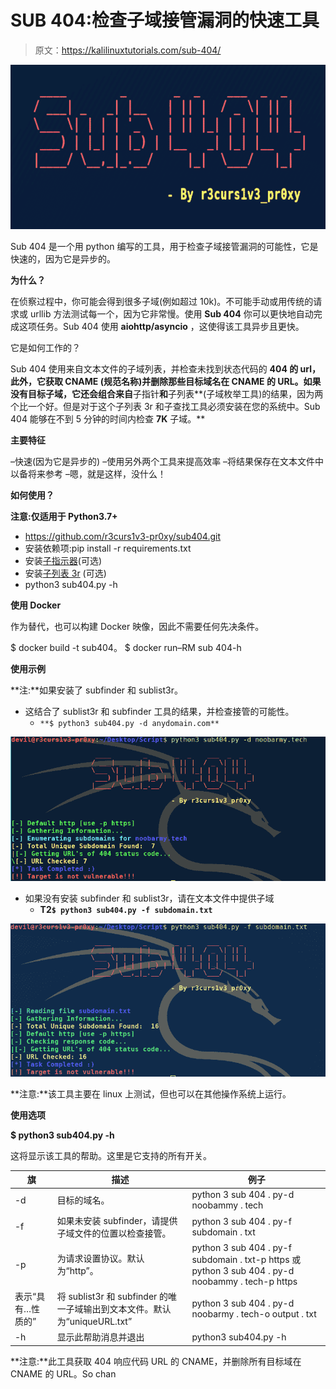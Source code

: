 # SUB 404:检查子域接管漏洞的快速工具

> 原文：<https://kalilinuxtutorials.com/sub-404/>

[![SUB 404 : A Fast Tool To Check Subdomain Takeover Vulnerability](img/e18120aa8569bdb552fd69ce55a1d7c4.png "SUB 404 : A Fast Tool To Check Subdomain Takeover Vulnerability")](https://1.bp.blogspot.com/-EQeDzmSJmpc/YE3QhBXPKuI/AAAAAAAAIg0/AovB9PdPR2UONcGdg_wYPwNUfLIbQJp9gCLcBGAsYHQ/s728/sub404%25281%2529.png)

Sub 404 是一个用 python 编写的工具，用于检查子域接管漏洞的可能性，它是快速的，因为它是异步的。

**为什么？**

在侦察过程中，你可能会得到很多子域(例如超过 10k)。不可能手动或用传统的请求或 urllib 方法测试每一个，因为它非常慢。使用 **Sub 404** 你可以更快地自动完成这项任务。Sub 404 使用 **aiohttp/asyncio** ，这使得该工具异步且更快。

它是如何工作的？

Sub 404 使用来自文本文件的子域列表，并检查未找到状态代码的 **404 的 url，此外，它获取 **CNAME** (规范名称)并删除那些目标域名在 CNAME 的 URL。如果没有目标子域，它还会组合来自**子指针**和**子列表**(子域枚举工具)的结果，因为两个比一个好。但是对于这个子列表 3r 和子查找工具必须安装在您的系统中。Sub 404 能够在不到 5 分钟的时间内检查 **7K** 子域。**

**主要特征**

–快速(因为它是异步的)
–使用另外两个工具来提高效率
–将结果保存在文本文件中以备将来参考
–嗯，就是这样，没什么！

**如何使用？**

**注意:仅适用于 Python3.7+**

*   https://github.com/r3curs1v3-pr0xy/sub404.git
*   安装依赖项:pip install -r requirements.txt
*   安装[子指示器](https://github.com/projectdiscovery/subfinder)(可选)
*   安装[子列表 3r](https://github.com/aboul3la/Sublist3r) (可选)
*   python3 sub404.py -h

**使用 Docker**

作为替代，也可以构建 Docker 映像，因此不需要任何先决条件。

$ docker build -t sub404。
$ docker run–RM sub 404-h

**使用示例**

**注:**如果安装了 subfinder 和 sublist3r。

*   这结合了 sublist3r 和 subfinder 工具的结果，并检查接管的可能性。
    *   `**$ python3 sub404.py -d anydomain.com**`

![](img/2cc80da238f561991f34a1dafb89a8af.png)

*   如果没有安装 subfinder 和 sublist3r，请在文本文件中提供子域
    *   **T2`$ python3 sub404.py -f subdomain.txt`**

![](img/ba3f4a4fe9fce83c867d5d3cd16dc402.png)

**注意:**该工具主要在 linux 上测试，但也可以在其他操作系统上运行。

**使用选项**

**$ python3 sub404.py -h**

这将显示该工具的帮助。这里是它支持的所有开关。

| 旗 | 描述 | 例子 |
| --- | --- | --- |
| -d | 目标的域名。 | python 3 sub 404 . py-d noobammy . tech |
| -f | 如果未安装 subfinder，请提供子域文件的位置以检查接管。 | python 3 sub 404 . py-f subdomain . txt |
| -p | 为请求设置协议。默认为“http”。 | python 3 sub 404 . py-f subdomain . txt-p https 或 python 3 sub 404 . py-d noobammy . tech-p https |
| 表示“具有…性质的” | 将 sublist3r 和 subfinder 的唯一子域输出到文本文件。默认为“uniqueURL.txt” | python 3 sub 404 . py-d noobarmy . tech-o output . txt |
| -h | 显示此帮助消息并退出 | python3 sub404.py -h |

**注意:**此工具获取 404 响应代码 URL 的 CNAME，并删除所有目标域在 CNAME 的 URL。So chan